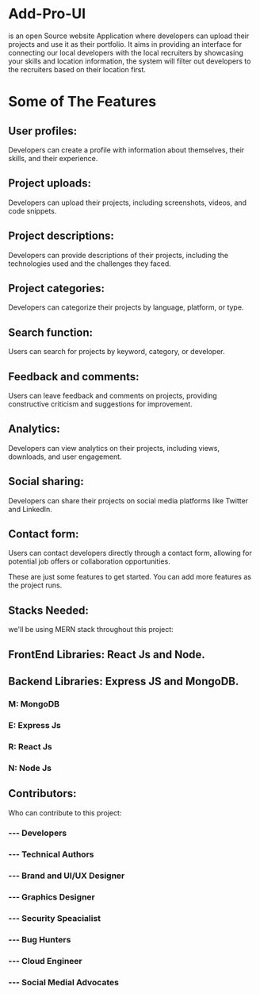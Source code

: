 # Add-Pro-UI
is an open Source website Application where developers can upload their projects and use it as their portfolio. It aims in providing an interface for connecting our local developers with the local recruiters  by showcasing your skills and location information, the system will filter out developers to the recruiters based on their location first.

# Some of The Features
## User profiles:
 Developers can create a profile with information about themselves, their skills, and their experience.

## Project uploads:
 Developers can upload their projects, including screenshots, videos, and code snippets.

## Project descriptions:
 Developers can provide descriptions of their projects, including the technologies used and the challenges they faced.

## Project categories:
 Developers can categorize their projects by language, platform, or type.

## Search function:
 Users can search for projects by keyword, category, or developer.

## Feedback and comments:
 Users can leave feedback and comments on projects, providing constructive criticism and suggestions for improvement.

## Analytics:
 Developers can view analytics on their projects, including views, downloads, and user engagement.

## Social sharing:
 Developers can share their projects on social media platforms like Twitter and LinkedIn.

## Contact form:
 Users can contact developers directly through a contact form, allowing for potential job offers or collaboration opportunities.

These are just some features to get started. You can add more features as the project runs.
## Stacks Needed:
 we'll be using MERN stack throughout this project:
 ## FrontEnd Libraries: React Js and Node.
 ## Backend Libraries: Express JS and MongoDB.
 
 
### M: MongoDB
### E: Express Js
### R: React Js 
### N: Node Js


## Contributors:
Who can contribute to this project:
### --- Developers
### --- Technical Authors
### --- Brand and UI/UX Designer
### --- Graphics Designer
### --- Security Speacialist
### --- Bug Hunters
### --- Cloud Engineer
### --- Social Medial Advocates
